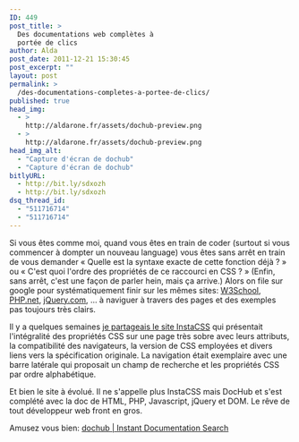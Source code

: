 ```yaml
---
ID: 449
post_title: >
  Des documentations web complètes à
  portée de clics
author: Alda
post_date: 2011-12-21 15:30:45
post_excerpt: ""
layout: post
permalink: >
  /des-documentations-completes-a-portee-de-clics/
published: true
head_img:
  - >
    http://aldarone.fr/assets/dochub-preview.png
  - >
    http://aldarone.fr/assets/dochub-preview.png
head_img_alt:
  - "Capture d'écran de dochub"
  - "Capture d'écran de dochub"
bitlyURL:
  - http://bit.ly/sdxozh
  - http://bit.ly/sdxozh
dsq_thread_id:
  - "511716714"
  - "511716714"
---
```

Si vous êtes comme moi, quand vous êtes en train de coder (surtout si vous commencer à dompter un nouveau language) vous êtes sans arrêt en train de vous demander « Quelle est la syntaxe exacte de cette fonction déjà ? » ou « C'est quoi l'ordre des propriétés de ce raccourci en CSS ? » (Enfin, sans arrêt, c'est une façon de parler hein, mais ça arrive.) Alors on file sur google pour systématiquement finir sur les mêmes sites: <a href="http://www.w3schools.com/">W3School</a>, <a href="http://www.php.net/manual/en/">PHP.net</a>, <a href="http://docs.jquery.com/Main_Page">jQuery.com</a>, … à naviguer à travers des pages et des exemples pas toujours très clairs.

Il y a quelques semaines <a href="http://share.aldarone.fr/?fYVkHA">je partageais le site InstaCSS</a> qui présentait l'intégralité des propriétés CSS sur une page très sobre avec leurs attributs, la compatibilité des navigateurs, la version de CSS employées et divers liens vers la spécification originale. La navigation était exemplaire avec une barre latérale qui proposait un champ de recherche et les propriétés CSS par ordre alphabétique.

Et bien le site à évolué. Il ne s'appelle plus InstaCSS mais DocHub et s'est complété avec la doc de HTML, PHP, Javascript, jQuery et DOM. Le rêve de tout développeur web front en gros.

Amusez vous bien: <a href="http://dochub.io/">dochub | Instant Documentation Search</a>